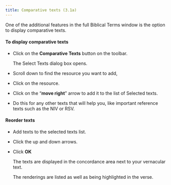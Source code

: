 ```yaml
---
title: Comparative texts (3.1a)
---
```

One of the additional features in the full Biblical Terms window is the option to display comparative texts.

#### To display comparative texts

-   Click on the **Comparative Texts** button on the toolbar.

    The Select Texts dialog box opens.

-   Scroll down to find the resource you want to add,
-   Click on the resource.
-   Click on the “**move right**” arrow to add it to the list of Selected texts.
-   Do this for any other texts that will help you, like important reference texts such as the NIV or RSV.

#### Reorder texts

-   Add texts to the selected texts list.
-   Click the up and down arrows.
-   Click **OK**

    The texts are displayed in the concordance area next to your vernacular text.

    The renderings are listed as well as being highlighted in the verse.

